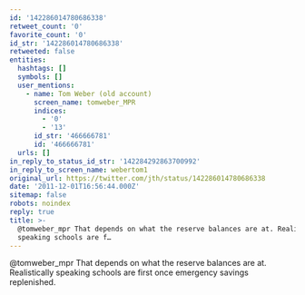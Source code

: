 ```yaml
---
id: '142286014780686338'
retweet_count: '0'
favorite_count: '0'
id_str: '142286014780686338'
retweeted: false
entities:
  hashtags: []
  symbols: []
  user_mentions:
    - name: Tom Weber (old account)
      screen_name: tomweber_MPR
      indices:
        - '0'
        - '13'
      id_str: '466666781'
      id: '466666781'
  urls: []
in_reply_to_status_id_str: '142284292863700992'
in_reply_to_screen_name: webertom1
original_url: https://twitter.com/jth/status/142286014780686338
date: '2011-12-01T16:56:44.000Z'
sitemap: false
robots: noindex
reply: true
title: >-
  @tomweber_mpr That depends on what the reserve balances are at. Realistically
  speaking schools are f…
---
```


@tomweber_mpr That depends on what the reserve balances are at. Realistically speaking schools are first once emergency savings replenished.